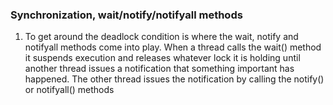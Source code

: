 ### Synchronization, wait/notify/notifyall methods

1. To get around the deadlock condition is where the wait, notify and notifyall
methods come into play. When a thread calls the wait() method it suspends execution
and releases whatever lock it is holding until another thread issues a notification 
that something important has happened. The other thread issues the notification by 
calling the notify() or notifyall() methods
